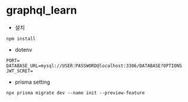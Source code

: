 # graphql_learn

- 설치

```
npm install
```

- dotenv

```
PORT=
DATABASE_URL=mysql://USER:PASSWORD@localhost:3306/DATABASE?OPTIONS
JWT_SCRET=
```

- prisma setting

```
npx prisma migrate dev --name init --preview-feature
```
